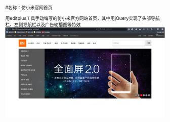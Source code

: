 #名称：仿小米官网首页

用editplus工具手动编写的仿小米官方网站首页，其中用jQuery实现了头部导航栏、左侧导航栏以及广告轮播图等特效
![Image text](https://github.com/GochanTao/mi_net-use-jquery-/blob/master/images/mi_web.jpg)
